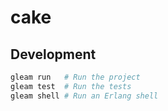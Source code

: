 # cake

<!-- [![Package Version](https://img.shields.io/hexpm/v/cake)](https://hex.pm/packages/cake)
[![Hex Docs](https://img.shields.io/badge/hex-docs-ffaff3)](https://hexdocs.pm/cake/) -->

<!-- ```sh
gleam add cake
```

```gleam
import cake

pub fn main() {
  // TODO: An example of the project in use
}
```

Further documentation can be found at <https://hexdocs.pm/cake>.
 -->
## Development

```sh
gleam run   # Run the project
gleam test  # Run the tests
gleam shell # Run an Erlang shell
```
